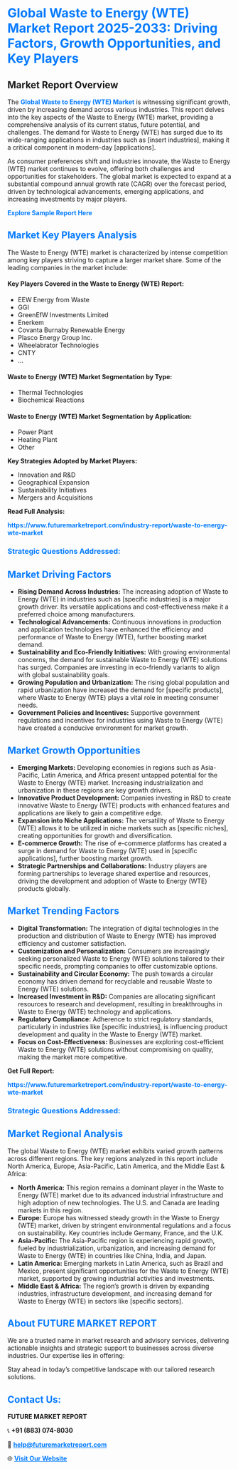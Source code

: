<h1 style="color: #007BFF;">Global Waste to Energy (WTE) Market Report 2025-2033: Driving Factors, Growth Opportunities, and Key Players</h1>

<section id="overview">
<h2>Market Report Overview</h2>
<p>The <a href="https://www.futuremarketreport.com/industry-report/waste-to-energy-wte-market" style="color: #007BFF; text-decoration: none;"><strong>Global Waste to Energy (WTE) Market</strong></a> is witnessing significant growth, driven by increasing demand across various industries. This report delves into the key aspects of the Waste to Energy (WTE) market, providing a comprehensive analysis of its current status, future potential, and challenges. The demand for Waste to Energy (WTE) has surged due to its wide-ranging applications in industries such as [insert industries], making it a critical component in modern-day [applications].</p>
<p>As consumer preferences shift and industries innovate, the Waste to Energy (WTE) market continues to evolve, offering both challenges and opportunities for stakeholders. The global market is expected to expand at a substantial compound annual growth rate (CAGR) over the forecast period, driven by technological advancements, emerging applications, and increasing investments by major players.</p>
</section>

<section id="overview">
<p><a href="https://www.futuremarketreport.com/request-sample/reportId=91324" style="color: #007BFF; text-decoration: none;"><strong>Explore Sample Report Here</strong></a></p>
</section>

<section id="key-players">
<h2 style="color: #007BFF;">Market Key Players Analysis</h2>
<p>The Waste to Energy (WTE) market is characterized by intense competition among key players striving to capture a larger market share. Some of the leading companies in the market include:</p>
<h4>Key Players Covered in the Waste to Energy (WTE) Report:</h4>
<ul><li>EEW Energy from Waste</li><li>GGI</li><li>GreenEfW Investments Limited</li><li>Enerkem</li><li>Covanta Burnaby Renewable Energy</li><li>Plasco Energy Group Inc.</li><li>Wheelabrator Technologies</li><li>CNTY</li><li>...</li></ul>
<h4>Waste to Energy (WTE) Market Segmentation by Type:</h4>
<ul><li>Thermal Technologies</li><li>Biochemical Reactions</li></ul>

<h4>Waste to Energy (WTE) Market Segmentation by Application:</h4>
<ul><li>Power Plant</li><li>Heating Plant</li><li>Other</li></ul>
<p><strong>Key Strategies Adopted by Market Players:</strong></p>
<ul>
<li>Innovation and R&D</li>
<li>Geographical Expansion</li>
<li>Sustainability Initiatives</li>
<li>Mergers and Acquisitions</li>
</ul>
</section>

<section>
<p><strong>Read Full Analysis: </strong></p><a href="https://www.futuremarketreport.com/industry-report/waste-to-energy-wte-market" style="color: #007BFF; text-decoration: none;"><strong>https://www.futuremarketreport.com/industry-report/waste-to-energy-wte-market</strong></a>
<h3 style="color: #007BFF;">Strategic Questions Addressed:</h3>
</section>

<section id="driving-factors">
<h2 style="color: #007BFF;">Market Driving Factors</h2>
<ul>
<li><strong>Rising Demand Across Industries:</strong> The increasing adoption of Waste to Energy (WTE) in industries such as [specific industries] is a major growth driver. Its versatile applications and cost-effectiveness make it a preferred choice among manufacturers.</li>
<li><strong>Technological Advancements:</strong> Continuous innovations in production and application technologies have enhanced the efficiency and performance of Waste to Energy (WTE), further boosting market demand.</li>
<li><strong>Sustainability and Eco-Friendly Initiatives:</strong> With growing environmental concerns, the demand for sustainable Waste to Energy (WTE) solutions has surged. Companies are investing in eco-friendly variants to align with global sustainability goals.</li>
<li><strong>Growing Population and Urbanization:</strong> The rising global population and rapid urbanization have increased the demand for [specific products], where Waste to Energy (WTE) plays a vital role in meeting consumer needs.</li>
<li><strong>Government Policies and Incentives:</strong> Supportive government regulations and incentives for industries using Waste to Energy (WTE) have created a conducive environment for market growth.</li>
</ul>
</section>

<section id="growth-opportunities">
<h2 style="color: #007BFF;">Market Growth Opportunities</h2>
<ul>
<li><strong>Emerging Markets:</strong> Developing economies in regions such as Asia-Pacific, Latin America, and Africa present untapped potential for the Waste to Energy (WTE) market. Increasing industrialization and urbanization in these regions are key growth drivers.</li>
<li><strong>Innovative Product Development:</strong> Companies investing in R&D to create innovative Waste to Energy (WTE) products with enhanced features and applications are likely to gain a competitive edge.</li>
<li><strong>Expansion into Niche Applications:</strong> The versatility of Waste to Energy (WTE) allows it to be utilized in niche markets such as [specific niches], creating opportunities for growth and diversification.</li>
<li><strong>E-commerce Growth:</strong> The rise of e-commerce platforms has created a surge in demand for Waste to Energy (WTE) used in [specific applications], further boosting market growth.</li>
<li><strong>Strategic Partnerships and Collaborations:</strong> Industry players are forming partnerships to leverage shared expertise and resources, driving the development and adoption of Waste to Energy (WTE) products globally.</li>
</ul>
</section>

<section id="trending-factors">
<h2 style="color: #007BFF;">Market Trending Factors</h2>
<ul>
<li><strong>Digital Transformation:</strong> The integration of digital technologies in the production and distribution of Waste to Energy (WTE) has improved efficiency and customer satisfaction.</li>
<li><strong>Customization and Personalization:</strong> Consumers are increasingly seeking personalized Waste to Energy (WTE) solutions tailored to their specific needs, prompting companies to offer customizable options.</li>
<li><strong>Sustainability and Circular Economy:</strong> The push towards a circular economy has driven demand for recyclable and reusable Waste to Energy (WTE) solutions.</li>
<li><strong>Increased Investment in R&D:</strong> Companies are allocating significant resources to research and development, resulting in breakthroughs in Waste to Energy (WTE) technology and applications.</li>
<li><strong>Regulatory Compliance:</strong> Adherence to strict regulatory standards, particularly in industries like [specific industries], is influencing product development and quality in the Waste to Energy (WTE) market.</li>
<li><strong>Focus on Cost-Effectiveness:</strong> Businesses are exploring cost-efficient Waste to Energy (WTE) solutions without compromising on quality, making the market more competitive.</li>
</ul>
</section>

<section>
<p><strong>Get Full Report: </strong></p><a href="https://www.futuremarketreport.com/industry-report/waste-to-energy-wte-market" style="color: #007BFF; text-decoration: none;"><strong>https://www.futuremarketreport.com/industry-report/waste-to-energy-wte-market</strong></a>
<h3 style="color: #007BFF;">Strategic Questions Addressed:</h3>
</section>


<section id="regional-analysis">
<h2 style="color: #007BFF;">Market Regional Analysis</h2>
<p>The global Waste to Energy (WTE) market exhibits varied growth patterns across different regions. The key regions analyzed in this report include North America, Europe, Asia-Pacific, Latin America, and the Middle East & Africa:</p>
<ul>
<li><strong>North America:</strong> This region remains a dominant player in the Waste to Energy (WTE) market due to its advanced industrial infrastructure and high adoption of new technologies. The U.S. and Canada are leading markets in this region.</li>
<li><strong>Europe:</strong> Europe has witnessed steady growth in the Waste to Energy (WTE) market, driven by stringent environmental regulations and a focus on sustainability. Key countries include Germany, France, and the U.K.</li>
<li><strong>Asia-Pacific:</strong> The Asia-Pacific region is experiencing rapid growth, fueled by industrialization, urbanization, and increasing demand for Waste to Energy (WTE) in countries like China, India, and Japan.</li>
<li><strong>Latin America:</strong> Emerging markets in Latin America, such as Brazil and Mexico, present significant opportunities for the Waste to Energy (WTE) market, supported by growing industrial activities and investments.</li>
<li><strong>Middle East & Africa:</strong> The region’s growth is driven by expanding industries, infrastructure development, and increasing demand for Waste to Energy (WTE) in sectors like [specific sectors].</li>
</ul>
</section>

<footer>
<h2 style="color: #007BFF;">About FUTURE MARKET REPORT</h2>
<p>We are a trusted name in market research and advisory services, delivering actionable insights and strategic support to businesses across diverse industries. Our expertise lies in offering:</p>

<p>Stay ahead in today’s competitive landscape with our tailored research solutions.</p>

<h2 style="color: #007BFF;">Contact Us:</h2>
<p><strong>FUTURE MARKET REPORT</strong></p>
<p>📞 <strong>+91 (883) 074-8030</strong></p>
<p>📧 <strong><a href="mailto:help@futuremarketreport.com" style="color: #007BFF;">help@futuremarketreport.com</a></strong></p>
<p>🌐 <strong><a href="https://www.futuremarketreport.com/" style="color: #007BFF;">Visit Our Website</a></strong></p>
</footer>